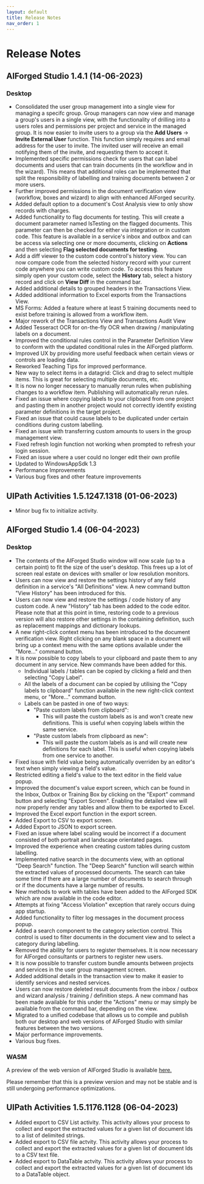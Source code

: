 ```yaml
---
layout: default
title: Release Notes
nav_order: 1
---
```


# Release Notes

## AIForged Studio 1.4.1 (14-06-2023)

### Desktop
- Consolidated the user group management into a single view for managing a specifc group. Group managers can now view and manage a group's users in a single view, with the functionality of drilling into a users roles and permissions per project and service in the managed group. It is now easier to invite users to a group via the **Add Users** -> **Invite External User** function. This function simply requires and email address for the user to invite. The invited user will receive an email notifying them of the invite, and requesting them to accept it.
- Implemented specific permissions check for users that can label documents and users that can train documents (in the workflow and in the wizard). This means that additional roles can be implemented that split the responsibility of labelling and training documents between 2 or more users.
- Further improved permissions in the document verification view (workflow, boxes and wizard) to align with enhanced AIForged security.
- Added default option to a document's Cost Analysis view to only show records with charges.
- Added functionality to flag documents for testing. This will create a document parameter named IsTesting on the flagged documents. This parameter can then be checked for either via integration or in custom code. This feature is available in a service's inbox and outbox and can be access via selecting one or more documents, clicking on **Actions** and then selecting **Flag selected documents for testing**.
- Add a diff viewer to the custom code control's history view. You can now compare code from the selected history record with your current code anywhere you can write custom code. To access this feature simply open your custom code, select the **History** tab, select a history record and click on **View Diff** in the command bar.
- Added additional details to grouped headers in the Transactions View.
- Added additional information to Excel exports from the Transactions View.
- MS Forms: Added a feature where at least 5 training documents need to exist before training is allowed from a workflow item.
- Major rework of the Transactions View and Transactions Audit View
- Added Tesseract OCR for on-the-fly OCR when drawing / manipulating labels on a document.
- Improved the conditional rules control in the Parameter Definition View to conform with the updated conditional rules in the AIForged platform.
- Improved UX by providing more useful feedback when certain views or controls are loading data.
- Reworked Teaching Tips for improved performance.
- New way to select items in a datagrid: Click and drag to select multiple items. This is great for selecting multiple documents, etc.
- It is now no longer necessary to manually rerun rules when publishing changes to a workflow item. Publishing will automatically rerun rules.
- Fixed an issue where copying labels to your clipboard from one project and pasting them in another project would not correctly identify existing parameter definitions in the target project.
- Fixed an issue that could cause labels to be duplicated under certain conditions during custom labelling.
- Fixed an issue with transferring custom amounts to users in the group management view.
- Fixed refresh login function not working when prompted to refresh your login session.
- Fixed an issue where a user could no longer edit their own profile
- Updated to WindowsAppSdk 1.3
- Performance Improvements
- Various bug fixes and other feature improvements

## UIPath Activities 1.5.1247.1318 (01-06-2023)

- Minor bug fix to initialize activity.

## AIForged Studio 1.4 (06-04-2023)

### Desktop
- The contents of the AIForged Studio window will now scale (up to a certain point) to fit the size of the user's desktop. This frees up a lot of screen real estate on devices with smaller or low resolution monitors.
- Users can now view and restore the settings history of any field definition in a service's "All Definitions" view. A new command button "View History" has been introduced for this.
- Users can now view and restore the settings / code history of any custom code. A new "History" tab has been added to the code editor. Please note that at this point in time, restoring code to a previous version will also restore other settings in the containing definition, such as replacement mappings and dictionary lookups.
- A new right-click context menu has been introduced to the document verification view. Right clicking on any blank space in a document will bring up a context menu with the same options available under the "More..." command button.
- It is now possible to copy labels to your clipboard and paste them to any document in any service. New commands have been added for this.
    - Individual labels / tables can be copied by clicking a field and then selecting "Copy Label".
    - All the labels of a document can be copied by utilising the "Copy labels to clipboard" function available in the new right-click context menu, or "More..." command button.
    - Labels can be pasted in one of two ways:
        - "Paste custom labels from clipboard":
            - This will paste the custom labels as is and won't create new definitions. This is useful when copying labels within the same service.
        - "Paste custom labels from clipboard as new":
            - This will paste the custom labels as is and will create new definitions for each label. This is useful when copying labels from one service to another.
- Fixed issue with field value being automatically overriden by an editor's text when simply viewing a field's value.
- Restricted editing a field's value to the text editor in the field value popup.
- Improved the document's value export screen, which can be found in the Inbox, Outbox or Training Box by clicking on the "Export" command button and selecting "Export Screen". Enabling the detailed view will now properly render any tables and allow them to be exported to Excel.
- Improved the Excel export function in the export screen.
- Added Export to CSV to export screen.
- Added Export to JSON to export screen.
- Fixed an issue where label scaling would be incorrect if a document consisted of both portrait and landscape orientated pages.
- Improved the experience when creating custom tables during custom labelling.
- Implemented native search in the documents view, with an optional "Deep Search" function. The "Deep Search" function will search within the extracted values of processed documents. The search can take some time if there are a large number of documents to search through or if the documents have a large number of results.
- New methods to work with tables have been added to the AIForged SDK which are now available in the code editor.
- Attempts at fixing "Access Violation" exception that rarely occurs duing app startup.
- Added functionality to filter log messages in the document process popup.
- Added a search component to the category selection control. This control is used to filter documents in the document view and to select a category during labelling.
- Removed the ability for users to register themselves. It is now necessary for AIForged consultants or partners to register new users.
- It is now possible to transfer custom bundle amounts between projects and services in the user group management screen.
- Added additional details in the transaction view to make it easier to identify services and nested services.
- Users can now restore deleted result documents from the inbox / outbox and wizard analysis / training / definition steps. A new command has been made available for this under the "Actions" menu or may simply be available from the command bar, depending on the view.
- Migrated to a unified codebase that allows us to compile and publish both our desktop and web versions of AIForged Studio with similar features between the two versions.
- Major performance improvements.
- Various bug fixes.

### WASM
A preview of the web version of AIForged Studio is available [here.](https://studio.aiforged.com/)

Please remember that this is a preview version and may not be stable and is still undergoing performance optimizations.

## UIPath Activities 1.5.1176.1128 (06-04-2023)

- Added export to CSV List activity. This activity allows your process to collect and export the extracted values for a given list of document Ids to a list of delimited strings.
- Added export to CSV file actvity. This activity allows your process to collect and export the extracted values for a given list of document Ids to a CSV text file.
- Added export to DataTable actvity. This activity allows your process to collect and export the extracted values for a given list of document Ids to a DataTable object.



